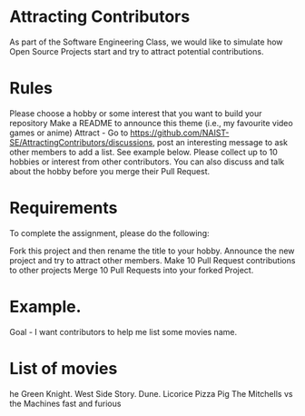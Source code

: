 # Attracting Contributors
As part of the Software Engineering Class, we would like to simulate how Open Source Projects start and try to attract potential contributions.

# Rules
Please choose a hobby or some interest that you want to build your repository
Make a README to announce this theme (i.e., my favourite video games or anime)
Attract - Go to https://github.com/NAIST-SE/AttractingContributors/discussions, post an interesting message to ask other members to add a list. See example below.
Please collect up to 10 hobbies or interest from other contributors. You can also discuss and talk about the hobby before you merge their Pull Request.

# Requirements
To complete the assignment, please do the following:

Fork this project and then rename the title to your hobby.
Announce the new project and try to attract other members.
Make 10 Pull Request contributions to other projects
Merge 10 Pull Requests into your forked Project.

# Example.
Goal - I want contributors to help me list some movies name.

# List of movies

he Green Knight.
West Side Story. 
Dune.
Licorice Pizza
Pig
The Mitchells vs the Machines
fast and furious
